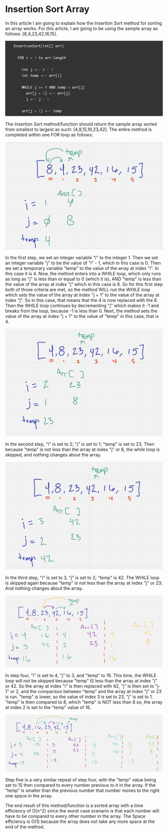 # Insertion Sort Array 

In this article I am going to explain how the Insertion Sort method
for sorting an array works. For this article, I am going to be using 
the sample array as follows: [8,4,23,42,16,15]. 

![Step 1](assets/blog/pseudocode.png)

The Insertion Sort method/function should return the sample array sorted
from smallest to largest as such: [4,8,15,16,23,42].
The entire method is completed within one FOR loop as follows: 



![Step 1](assets/blog/step1.png)

In the first step, we set an integer variable "i" to the integer 1. Then we set an integer 
variable "j" to be the value of "i" - 1, which in this case is 0.  Then we set a temporary 
variable "temp" to the value of the array at index "i". In this case it is 4. 
Now, the method enters into a WHILE loop, which only runs as long as "j" is less than or equal to
0 (which it is), AND "temp" is less than the value of the array at index "j" which in this 
case is 8. So for this first step both of those criteria are met, so the method WILL run the WHILE
loop which sets the value of the array at index "j + 1" to the value of the array at index "j". So 
in this case, that means that the 4 is now replaced with the 8. Then the WHILE loop continues 
by decrementing "j" which makes it -1 and breaks from the loop, because -1 is less than 0. 
Next, the method sets the value of the array at index "j + 1" to the value of "temp" in this 
case, that is 4. 

![Step 2](assets/blog/step2.png)

In the second step, "i" is set to 2; "j" is set to 1; "temp" is set to 23. Then because
"temp" is not less than the array at index "j" or 8, the while loop is skipped, 
and nothing changes about the array. 

![Step 3](assets/blog/step3.png)

In the third step, "i" is set to 3, "j" is set to 2; "temp" is 42. The WHILE loop is skipped again
because "temp" is not less than the array at index "j" or 23; And nothing changes about the array. 

![Step 4](assets/blog/step4.png)

In step four, "i" is set to 4, "j" to 3, and "temp" to 16. This time, the WHILE loop will not 
be skipped because "temp" IS less than the array at index "j" or 42. So the array at index "i" 
is then replaced with 42, "j" is then set to "j-1" or 2, and the comparison between "temp" and 
the array at index "j" or 23 is run. "temp" is lower, so the value of index 3 is set to 23, "j" is 
set to 1. "temp" is then compared to 8, which "temp" is NOT less than 8 so, the array at index 2 is set 
to the "temp" value of 16. 

![Step 5](assets/blog/step5.png)

Step five is a very similar repeat of step four, with the "temp" value being set to 15
then compared to every number previous to it in the array. If the "temp" is smaller than the previous number
that number moves to the right one space in the array. 

The end result of this method/function is a sorted array with a time efficiency of O(n^2) since the worst case 
scenario is that each number will have to be compared to every other number in the array. 
The Space efficiency is O(1) because the array does not take any more space at the end of the method. 




 
